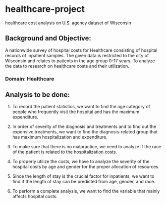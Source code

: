 # healthcare-project
healthcare cost analysis on U.S. agency dataset of Wisconsin
## Background and Objective:

A nationwide survey of hospital costs for Healthcare consisting of hospital records of inpatient samples. The given data is restricted to the city of Wisconsin and relates to patients in the age group 0-17 years. To analyze the data to research on healthcare costs and their utilization.

### Domain: Healthcare

## Analysis to be done: 

1. To record the patient statistics, we want to find the age category of people who frequently visit the hospital and has the maximum expenditure.

2. In order of severity of the diagnosis and treatments and to find out the expensive treatments, we want to find the diagnosis-related group that has maximum hospitalization and expenditure.

3. To make sure that there is no malpractice, we need to analyze if the race of the patient is related to the hospitalization costs.

4. To properly utilize the costs, we have to analyze the severity of the hospital costs by age and gender for the proper allocation of resources.

5. Since the length of stay is the crucial factor for inpatients, we want to find if the length of stay can be predicted from age, gender, and race.

6. To perform a complete analysis, we want to find the variable that mainly affects hospital costs.
